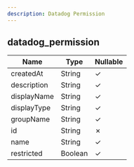 ```yaml
---
description: Datadog Permission
---
```

datadog_permission
------------------

| **Name**    | **Type** | **Nullable** |
| ----------- | -------- | ------------ |
| createdAt   | String   | &check;      |
| description | String   | &check;      |
| displayName | String   | &check;      |
| displayType | String   | &check;      |
| groupName   | String   | &check;      |
| id          | String   | &cross;      |
| name        | String   | &check;      |
| restricted  | Boolean  | &check;      |
